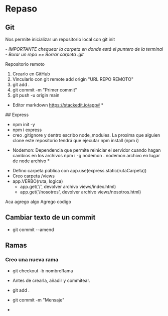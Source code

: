 # Repaso

## Git

Nos permite inicializar un repositorio local con git init

*- IMPORTANTE chequear la carpeta en donde está el puntero de la terminal*
*- Borar un repo == Borrar carpeta .git*


Repositorio remoto

1) Crearlo en GitHub
2) Vincularlo con git remote add origin "URL REPO REMOTO"
3) git add .
4) git commit -m "Primer commit"
5) git push -u origin main

* Editor markdown https://stackedit.io/app# *

## Express

- npm init -y
- npm i express
- creo .gitignore y dentro escribo node_modules. La proxima que alguien clone este repositorio tendrá que ejecutar npm install (npm i)


* Nodemon: Dependencia que permite reiniciar el servidor cuando hagan cambios en los archivos npm i -g nodemon . nodemon archivo en lugar de node archivo *

- Defino carpeta pública con app.use(express.static(rutaCarpeta))
- Creo carpeta /views
- app.VERBO(ruta, logica)
    - app.get('/', devolver archivo views/index.html)
    - app.get('/nosotros', devolver archivo views/nosotros.html)


Aca agrego algo
Agrego codigo


## Cambiar texto de un commit 
- git commit --amend


## Ramas

### Creo una nueva rama
- git checkout -b nombreRama
- Antes de crearla, añadir y commitear.

- git add .
- git commit -m "Mensaje"
- 



